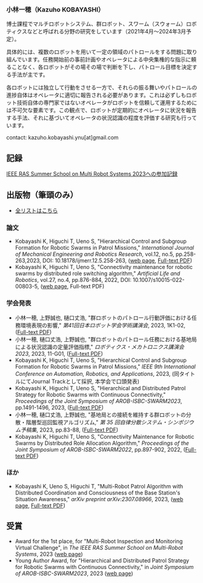 ### 小林一穂（Kazuho KOBAYASHI）
博士課程でマルチロボットシステム、群ロボット、スワーム（スウォーム）ロボティクスなどと呼ばれる分野の研究をしています（2021年4月～2024年3月予定）。

具体的には、複数のロボットを用いて一定の領域のパトロールをする問題に取り組んでいます。任務開始前の事前計画やオペレータによる中央集権的な指示に頼ることなく、各ロボットがその場その場で判断を下し、パトロール目標を決定する手法が主です。

各ロボットには独立して行動をさせる一方で、それらの振る舞いやパトロールの進捗自体はオペレータに適切に報告される必要があります。これは必ずしもロボット技術自体の専門家ではないオペレータがロボットを信頼して運用するためには不可欠な要素です。この観点で、ロボットが定期的にオペレータに状況を報告する手法、それに基づいてオペレータの状況認識の程度を評価する研究も行っています。

contact: kazuho.kobayashi.ynu[at]gmail.com

## 記録
[IEEE RAS Summer School on Multi Robot Systems 2023への参加記録](https://kazuho-koba.github.io/MRS-SummerSchool2023/)

## 出版物（筆頭のみ）
- [全リストはこちら](https://scholar.google.co.jp/citations?hl=ja&user=eyE2QcQAAAAJ&view_op=list_works&sortby=pubdate)

### 論文
- Kobayashi K, Higuchi T, Ueno S, "Hierarchical Control and Subgroup Formation for Robotic Swarms in Patrol Missions," *International Journal of Mechanical Engineering and Robotics Research*, vol.12, no.5, pp.258-263,2023, DOI: 10.18178/ijmerr.12.5.258-263, ([web page](http://www.ijmerr.com/show-232-1871-1.html), [Full-text PDF](http://www.ijmerr.com/2023/IJMERR-V12N5-258.pdf))
- Kobayashi K, Higuchi T, Ueno S, "Connectivity maintenance for robotic swarms by distributed role switching algorithm," *Artificial Life and Robotics*, vol.27, no.4, pp.876-884, 2022, DOI: 10.1007/s10015-022-00803-5, ([web page](https://link.springer.com/article/10.1007/s10015-022-00803-5), Full-text PDF)

### 学会発表
- 小林一穂, 上野誠也, 樋口丈浩, "群ロボットのパトロール行動評価における任務環境表現の影響," *第41回日本ロボット学会学術講演会*, 2023, 1K1-02, ([Full-text PDF]())
- 小林一穂, 樋口丈浩, 上野誠也, "群ロボットのパトロール任務における基地局による状況認識の定量評価指標," *ロボティクス・メカトロニクス講演会2023*, 2023, 11-G01, ([Full-text PDF](https://ynu.repo.nii.ac.jp/record/2000024/files/1P1-G01.pdf))
- Kobayashi K, Higuchi T, Ueno S, "Hierarchical Control and Subgroup Formation for Robotic Swarms in Patrol Missions," *IEEE 9th International Conference on Automation, Robotics, and Applications*, 2023, (同タイトルにてJournal Trackとして採択, 本学会で口頭発表)
- Kobayashi K, Higuchi T, Ueno S, "Hierarchical and Distributed Patrol Strategy for Robotic Swarms with Continuous Connectivity," *Proceedings of the Joint Symposium of AROB-ISBC-SWARM2023*, pp.1491-1496, 2023, ([Full-text PDF](https://ynu.repo.nii.ac.jp/record/12283/files/2_OS23-1.pdf))
- 小林一穂, 樋口丈浩, 上野誠也, "基地局との接続を維持する群ロボットの分散・階層型巡回監視アルゴリズム," *第 35 回自律分散システム・シンポジウム予稿集*, 2023, pp.83-88, ([Full-text PDF](https://ynu.repo.nii.ac.jp/record/12282/files/1_1C2-2.pdf))
- Kobayashi K, Higuchi T, Ueno S, "Connectivity Maintenance for Robotic Swarms by Distributed Role Allocation Algorithm," *Proceedings of the Joint Symposium of AROB-ISBC-SWARM2022*, pp.897-902, 2022, ([Full-text PDF](https://ynu.repo.nii.ac.jp/record/11601/files/AROB2022.pdf))

### ほか
- Kobayashi K, Ueno S, Higuchi T, "Multi-Robot Patrol Algorithm with Distributed Coordination and Consciousness of the Base Station's Situation Awareness," *arXiv preprint arXiv:2307.08966*, 2023, ([web page](https://arxiv.org/abs/2307.08966), [Full-text PDF](https://arxiv.org/pdf/2307.08966.pdf))

## 受賞
- Award for the 1st place, for "Multi-Robot Inspection and Monitoring Virtual Challenge", in *The IEEE RAS Summer School on Multi-Robot Systems*, 2023 ([web page](https://www.ynu.ac.jp/hus/engk2/30502/detail.html))
- Young Author Award, for "Hierarchical and Distributed Patrol Strategy for Robotic Swarms with Continuous Connectivity," in *Joint Symposium of AROB-ISBC-SWARM2023*, 2023 ([web page](https://www.ynu.ac.jp/hus/engk2/29824/detail.html))
